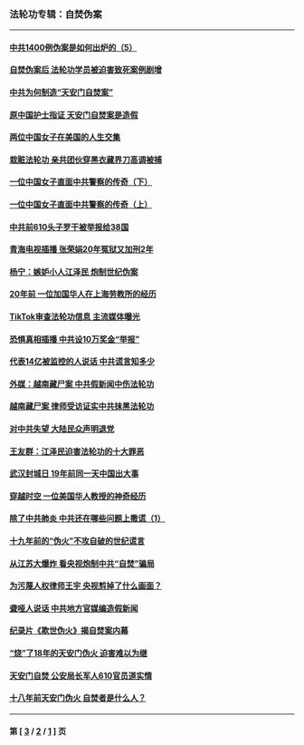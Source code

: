 ### 法轮功专辑：自焚伪案
---
#### [中共1400例伪案是如何出炉的（5）](../../pages/nf5562/n13226831.md?04040430) 
#### [自焚伪案后 法轮功学员被迫害致死案例剧增](../../pages/nf5562/n13190600.md?04040430) 
#### [中共为何制造“天安门自焚案”](../../pages/nf5562/n13183270.md?04040430) 
#### [原中国护士指证 天安门自焚案是造假](../../pages/nf5562/n13172289.md?04040430) 
#### [两位中国女子在美国的人生交集](../../pages/nf5562/n13156138.md?04040430) 
#### [栽赃法轮功 亲共团伙穿黑衣藏界刀高调被捕](../../pages/nf5562/n13073780.md?04040430) 
#### [一位中国女子直面中共警察的传奇（下）](../../pages/nf5562/n12989706.md?04040430) 
#### [一位中国女子直面中共警察的传奇（上）](../../pages/nf5562/n12985072.md?04040430) 
#### [中共前610头子罗干被举报给38国](../../pages/nf5562/n12975419.md?04040430) 
#### [青海电视插播 张荣娟20年冤狱又加刑2年](../../pages/nf5562/n12738166.md?04040430) 
#### [杨宁：嫉妒小人江泽民 炮制世纪伪案](../../pages/nf5562/n12724108.md?04040430) 
#### [20年前 一位加国华人在上海劳教所的经历](../../pages/nf5562/n12707932.md?04040430) 
#### [TikTok审查法轮功信息 主流媒体曝光](../../pages/nf5562/n12362336.md?04040430) 
#### [恐惧真相插播 中共设10万奖金“举报”](../../pages/nf5562/n12306396.md?04040430) 
#### [代表14亿被监控的人说话 中共谎言知多少](../../pages/nf5562/n12297484.md?04040430) 
#### [外媒：越南藏尸案 中共假新闻中伤法轮功](../../pages/nf5562/n12264411.md?04040430) 
#### [越南藏尸案 律师受访证实中共抹黑法轮功](../../pages/nf5562/n12261878.md?04040430) 
#### [对中共失望 大陆民众声明退党](../../pages/nf5562/n12187315.md?04040430) 
#### [王友群：江泽民迫害法轮功的十大罪恶](../../pages/nf5562/n12169074.md?04040430) 
#### [武汉封城日 19年前同一天中国出大事](../../pages/nf5562/n12150901.md?04040430) 
#### [穿越时空  一位美国华人教授的神奇经历](../../pages/nf5562/n12097460.md?04040430) 
#### [除了中共肺炎 中共还在哪些问题上撒谎（1）](../../pages/nf5562/n11955770.md?04040430) 
#### [十九年前的“伪火”不攻自破的世纪谎言](../../pages/nf5562/n11813238.md?04040430) 
#### [从江苏大爆炸 看央视炮制中共“自焚”骗局](../../pages/nf5562/n11140275.md?04040430) 
#### [为污蔑人权律师王宇 央视剪掉了什么画面？](../../pages/nf5562/n11130142.md?04040430) 
#### [聋哑人说话 中共地方官媒编造假新闻](../../pages/nf5562/n11006067.md?04040430) 
#### [纪录片《欺世伪火》揭自焚案内幕](../../pages/nf5562/n11002664.md?04040430) 
#### [“烧”了18年的天安门伪火 迫害难以为继](../../pages/nf5562/n10996660.md?04040430) 
#### [天安门自焚 公安局长军人610官员道实情](../../pages/nf5562/n10997098.md?04040430) 
#### [十八年前天安门伪火 自焚者是什么人？](../../pages/nf5562/n10996556.md?04040430) 

---
#### 第 [ [3](./3.md?04040430) / [2](./2.md?04040430) / [1](./1.md?04040430) ] 页
